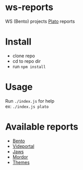 # ws-reports

WS (Bento) projects [Plato](https://github.com/es-analysis/plato) reports

# Install
* clone repo
* cd to repo dir
* run `npm install`

# Usage
Run `./index.js` for help<br>
ex: `./index.js plato`

# Available reports

* [Bento](http://pbs.github.io/ws-reports/plato/bento/)
* [Videportal](http://pbs.github.io/ws-reports/plato/videoportal/)
* [Jaws](http://pbs.github.io/ws-reports/plato/jaws/)
* [Mordor](http://pbs.github.io/ws-reports/plato/mordor/)
* [Themes](http://pbs.github.io/ws-reports/plato/themes/)
